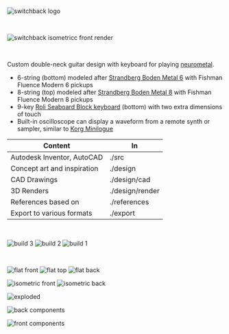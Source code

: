 
<br>

![switchback logo](./design/render/logo.png)

<br>

![switchback isometricc front render](./design/render/white-iso-logo.png)

<br>

Custom double-neck guitar design with keyboard for playing [neurometal](https://www.youtube.com/playlist?list=PL2ZwTvIdYJGJxl1kszP3a_z6O4DcHwvok).

* 6-string (bottom) modeled after [Strandberg Boden Metal 6](https://strandbergguitars.com/product/boden-metal-6-white-pearl/) with Fishman Fluence Modern 6 pickups
* 8-string (top) modeled after [Strandberg Boden Metal 8](https://www.sweetwater.com/store/detail/BDMT8BKP--strandberg-boden-metal-8-black-pearl) with Fishman Fluence Modern 8 pickups
* 9-key [Roli Seaboard Block keyboard](https://roli.com/products/seaboard) (bottom) with two extra dimensions of touch
* Built-in oscilloscope can display a waveform from a remote synth or sampler, similar to [Korg Minilogue](https://www.sweetwater.com/store/detail/MinilogueXD--korg-minilogue-xd-4-voice-analog-synthesizer)

|Content|In|
|-|-|
|Autodesk Inventor, AutoCAD|./src|
|Concept art and inspiration|./design|
|CAD Drawings|./design/cad|
|3D Renders|./design/render|
|References based on|./references|
|Export to various formats|./export|

<br>

![build 3](./design/build3.jpg)
![build 2](./design/build2.JPG)
![build 1](./design/build1.JPG)

<br>

![flat front](./design/cad/svg/flat-front.svg)
![flat top](./design/cad/svg/flat-top.svg)
![flat back](./design/cad/svg/flat-back.svg)

![isometric front](./design/cad/svg/iso-front.svg)
![isometric back](./design/cad/svg/iso-back.svg)

![exploded](./design/cad/svg/exploded-all.svg)

![back components](./design/cad/svg/exploded-back.svg)

![front components](./design/cad/svg/exploded-front.svg)
